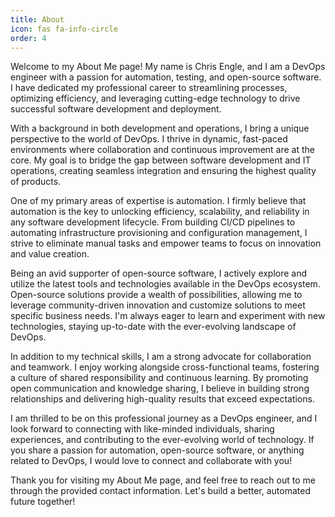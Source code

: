 ```yaml
---
title: About
icon: fas fa-info-circle
order: 4
---
```


Welcome to my About Me page! My name is Chris Engle, and I am a DevOps engineer with a passion for automation, testing, and open-source software. I have dedicated my professional career to streamlining processes, optimizing efficiency, and leveraging cutting-edge technology to drive successful software development and deployment.

With a background in both development and operations, I bring a unique perspective to the world of DevOps. I thrive in dynamic, fast-paced environments where collaboration and continuous improvement are at the core. My goal is to bridge the gap between software development and IT operations, creating seamless integration and ensuring the highest quality of products.

One of my primary areas of expertise is automation. I firmly believe that automation is the key to unlocking efficiency, scalability, and reliability in any software development lifecycle. From building CI/CD pipelines to automating infrastructure provisioning and configuration management, I strive to eliminate manual tasks and empower teams to focus on innovation and value creation.

Being an avid supporter of open-source software, I actively explore and utilize the latest tools and technologies available in the DevOps ecosystem. Open-source solutions provide a wealth of possibilities, allowing me to leverage community-driven innovation and customize solutions to meet specific business needs. I'm always eager to learn and experiment with new technologies, staying up-to-date with the ever-evolving landscape of DevOps.

In addition to my technical skills, I am a strong advocate for collaboration and teamwork. I enjoy working alongside cross-functional teams, fostering a culture of shared responsibility and continuous learning. By promoting open communication and knowledge sharing, I believe in building strong relationships and delivering high-quality results that exceed expectations.

I am thrilled to be on this professional journey as a DevOps engineer, and I look forward to connecting with like-minded individuals, sharing experiences, and contributing to the ever-evolving world of technology. If you share a passion for automation, open-source software, or anything related to DevOps, I would love to connect and collaborate with you!

Thank you for visiting my About Me page, and feel free to reach out to me through the provided contact information. Let's build a better, automated future together!
